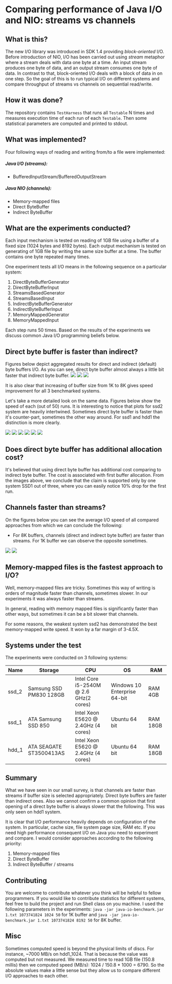 # Comparing performance of Java I/O and NIO: streams vs channels

## What is this?
The new I/O library was introduced in SDK 1.4 providing *block-oriented* I/O. Before introduction 
of NIO, I/O has been carried out using *stream* metaphor where a stream deals with data one byte at 
a time. An input stream produces one byte of data, and an output stream consumes one byte of data. In 
contrast to that, block-oriented I/O deals with a block of data in on one step. So the goal of this 
is to run typical I/O on different systems and compare throughput of streams vs channels on sequential read/write.

## How it was done?
The repository contains `TestHarness` that runs all `Testable` N times and measures execution time of each 
run of each `Testable`. Then some statistical parameters are computed and printed to stdout.

## What was implemented?
Four following ways of reading and writing from/to a file were implemented:
##### Java I/O (streams):
* BufferedInputStream/BufferedOutputStream
##### Java NIO (channels):
* Memory-mapped files 
* Direct ByteBuffer
* Indirect ByteBuffer

## What are the experiments conducted?
Each input mechanism is tested on reading of 1GB file using a buffer of a fixed size (1024 bytes and 8192 bytes). Each output 
mechanism is tested on generating of 1GB file by writing the same size buffer at a time. The buffer contains one byte 
repeated many times.
 
One experiment tests all I/O means in the following sequence on a particular system:
1. DirectByteBufferGenerator
2. DirectByteBufferInput
3. StreamsBasedGenerator
4. StreamsBasedInput
5. IndirectByteBufferGenerator
6. IndirectByteBufferInput
7. MemoryMappedGenerator
8. MemoryMappedInput

Each step runs 50 times. Based on the results of the experiments we discuss common Java I/O 
programming beliefs below.  

## Direct byte buffer is faster than indirect?
Figures below depict aggregated results for direct and indirect (default) byte buffers I/O. 
As you can see, direct byte buffer almost always a little bit faster that indirect byte buffer.
![](./img/bb_write.png)
![](./img/bb_read.png)
![](./img/bb_read_write.png)

It is also clear that increasing of buffer size from 1K to 8K gives speed improvement for all 3 benchmarked systems.

Let's take a more detailed look on the same data. Figures below show the speed of each (out of 50) runs.
It is interesting to notice that plots for ssd2 system are heavily intertwined. Sometimes 
direct byte buffer is faster than it's counter-part, sometimes the other way around. For 
ssd1 and hdd1 the distinction is more clearly.

![](./img/hdd1_w_1k.png)
![](./img/hdd1_w_8k.png)
![](./img/ssd1_w_1k.png)
![](./img/ssd1_w_8k.png)
![](./img/ssd2_w_1k.png)
![](./img/ssd2_w_8k.png)

## Does direct byte buffer has additional allocation cost?
It's believed that using direct byte buffer has additional cost comparing to indirect 
byte buffer. The cost is associated with first buffer allocation. From the images above, 
we conclude that the claim is supported only by one system SSD1 out of three, where you can easily 
notice 10% drop for the first run.  

## Channels faster than streams?
On the figures below you can see the average I/O speed of all compared approaches from 
which we can conclude the following:
- For 8K buffers, channels (direct and indirect byte buffer) are faster than streams. For 1K buffer
we can observe the opposite sometimes.

![](./img/all_w.png)
![](./img/all_r.png)

## Memory-mapped files is the fastest approach to I/O?
Well, memory-mapped files are tricky. Sometimes this way of writing is orders of magnitude faster than channels,
 sometimes slower. In our experiments it was always faster than streams.

In general, reading with memory mapped files is significantly faster than other ways, but sometimes it can be a bit slower that channels.

For some reasons, the weakest system ssd2 has demonstrated the best memory-mapped write speed.
It won by a far margin of 3-4.5X.
  
## Systems under the test
The experiments were conducted on 3 following systems:

Name | Storage | CPU | OS | RAM
-----|------------------------|----------------------------------------------------|-------------------|----
ssd_2|Samsung SSD PM830 128GB |	Intel Core i5-2540M  @ 2.6 GHz(2 cores)	| Windows 10 Enterprise 64-bit | RAM 4GB
ssd_1|ATA Samsung SSD 850 |	Intel Xeon E5620 @ 2.4GHz (4 cores)	| Ubuntu 64 bit | RAM 18GB
hdd_1|ATA SEAGATE ST3500413AS |	Intel Xeon E5620 @ 2.4GHz (4 cores) | Ubuntu 64 bit |	RAM 18GB

## Summary
What we have seen in our small survey, is that channels are faster than streams if buffer size is selected appropriately.
Direct byte buffers are faster than indirect ones. Also we cannot confirm a common opinion that first opening of 
a direct byte buffer is always slower that the following. This was only seen on hdd1 system.

It is clear that I/O performance heavily depends on configuration of the system. In particular, cache size,
file system page size, RAM etc. If you need high performance consequent I/O on Java you need to experiment and compare.
I would consider approaches according to the following priority:
1. Memory-mapped files
2. Direct ByteBuffer
3. Indirect ByteBuffer / streams

## Contributing
You are welcome to contribute whatever you think will be helpful to fellow programmers. If you would 
like to contribute statistics for different systems, feel free to build the project and run Shell class on you machine.
I used the following parameters in the experiments:
`java -jar java-io-benchmark.jar 1.txt 1073741824 1024 50` for 1K buffer and `java -jar java-io-benchmark.jar 1.txt 1073741824 8192 50` 
 for 8K buffer.

## Misc
Sometimes computed speed is beyond the physical limits of discs. For instance, ~7000 MB/s on hdd1_1024.
That is because the value was computed but not measured. We measured time to read 1GB file 
(150.8 millis) then we computed speed (MB/s): 1024 / 150.8 * 1000 = 6790. So the absolute values make a little sense 
but they allow us to compare different I/O approaches to each other.
